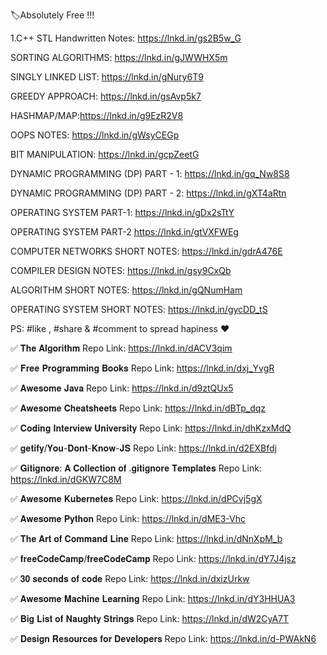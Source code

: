 🏷️Absolutely Free !!!

1.C++ STL Handwritten Notes: https://lnkd.in/gs2B5w_G

SORTING ALGORITHMS: https://lnkd.in/gJWWHX5m

SINGLY LINKED LIST: https://lnkd.in/gNury6T9

GREEDY APPROACH: https://lnkd.in/gsAvp5k7

HASHMAP/MAP:https://lnkd.in/g9EzR2V8

OOPS NOTES: https://lnkd.in/gWsyCEGp

BIT MANIPULATION: https://lnkd.in/gcpZeetG

DYNAMIC PROGRAMMING (DP) PART - 1: https://lnkd.in/gq_Nw8S8

DYNAMIC PROGRAMMING (DP) PART - 2: https://lnkd.in/gXT4aRtn

OPERATING SYSTEM PART-1: https://lnkd.in/gDx2sTtY

OPERATING SYSTEM PART-2 https://lnkd.in/gtVXFWEg

COMPUTER NETWORKS SHORT NOTES: https://lnkd.in/gdrA476E

COMPILER DESIGN NOTES: https://lnkd.in/gsy9CxQb

ALGORITHM SHORT NOTES: https://lnkd.in/gQNumHam

OPERATING SYSTEM SHORT NOTES: https://lnkd.in/gycDD_tS

PS: #like , #share & #comment to spread hapiness ❤️


✅ 𝐓𝐡𝐞 𝐀𝐥𝐠𝐨𝐫𝐢𝐭𝐡𝐦
Repo Link: https://lnkd.in/dACV3qim

✅ 𝐅𝐫𝐞𝐞 𝐏𝐫𝐨𝐠𝐫𝐚𝐦𝐦𝐢𝐧𝐠 𝐁𝐨𝐨𝐤𝐬
Repo Link: https://lnkd.in/dxj_YvgR

✅ 𝐀𝐰𝐞𝐬𝐨𝐦𝐞 𝐉𝐚𝐯𝐚
Repo Link: https://lnkd.in/d9ztQUx5

✅ 𝐀𝐰𝐞𝐬𝐨𝐦𝐞 𝐂𝐡𝐞𝐚𝐭𝐬𝐡𝐞𝐞𝐭𝐬
Repo Link: https://lnkd.in/dBTp_dqz

✅ 𝐂𝐨𝐝𝐢𝐧𝐠 𝐈𝐧𝐭𝐞𝐫𝐯𝐢𝐞𝐰 𝐔𝐧𝐢𝐯𝐞𝐫𝐬𝐢𝐭𝐲
Repo Link: https://lnkd.in/dhKzxMdQ

✅ 𝐠𝐞𝐭𝐢𝐟𝐲/𝐘𝐨𝐮-𝐃𝐨𝐧𝐭-𝐊𝐧𝐨𝐰-𝐉𝐒
Repo Link: https://lnkd.in/d2EXBfdj

✅ 𝐆𝐢𝐭𝐢𝐠𝐧𝐨𝐫𝐞: 𝐀 𝐂𝐨𝐥𝐥𝐞𝐜𝐭𝐢𝐨𝐧 𝐨𝐟 .𝐠𝐢𝐭𝐢𝐠𝐧𝐨𝐫𝐞 𝐓𝐞𝐦𝐩𝐥𝐚𝐭𝐞𝐬
Repo Link: https://lnkd.in/dGKW7C8M

✅ 𝐀𝐰𝐞𝐬𝐨𝐦𝐞 𝐊𝐮𝐛𝐞𝐫𝐧𝐞𝐭𝐞𝐬
Repo Link: https://lnkd.in/dPCvj5gX

✅ 𝐀𝐰𝐞𝐬𝐨𝐦𝐞 𝐏𝐲𝐭𝐡𝐨𝐧
Repo Link: https://lnkd.in/dME3-Vhc

✅ 𝐓𝐡𝐞 𝐀𝐫𝐭 𝐨𝐟 𝐂𝐨𝐦𝐦𝐚𝐧𝐝 𝐋𝐢𝐧𝐞
Repo Link: https://lnkd.in/dNnXpM_b

✅ 𝐟𝐫𝐞𝐞𝐂𝐨𝐝𝐞𝐂𝐚𝐦𝐩/𝐟𝐫𝐞𝐞𝐂𝐨𝐝𝐞𝐂𝐚𝐦𝐩
Repo Link: https://lnkd.in/dY7J4jsz

✅ 𝟑𝟎 𝐬𝐞𝐜𝐨𝐧𝐝𝐬 𝐨𝐟 𝐜𝐨𝐝𝐞
Repo Link: https://lnkd.in/dxizUrkw

✅ 𝐀𝐰𝐞𝐬𝐨𝐦𝐞 𝐌𝐚𝐜𝐡𝐢𝐧𝐞 𝐋𝐞𝐚𝐫𝐧𝐢𝐧𝐠
Repo Link: https://lnkd.in/dY3HHUA3

✅ 𝐁𝐢𝐠 𝐋𝐢𝐬𝐭 𝐨𝐟 𝐍𝐚𝐮𝐠𝐡𝐭𝐲 𝐒𝐭𝐫𝐢𝐧𝐠𝐬
Repo Link: https://lnkd.in/dW2CyA7T

✅ 𝐃𝐞𝐬𝐢𝐠𝐧 𝐑𝐞𝐬𝐨𝐮𝐫𝐜𝐞𝐬 𝐟𝐨𝐫 𝐃𝐞𝐯𝐞𝐥𝐨𝐩𝐞𝐫𝐬
Repo Link: https://lnkd.in/d-PWAkN6



